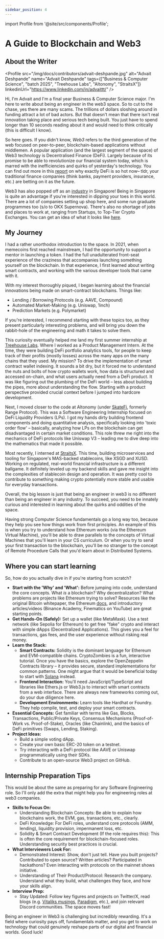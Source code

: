 ```yaml
---
sidebar_position: 4
---
```


import Profile from '@site/src/components/Profile';

# A Guide to Blockchain and Web3

## About the Writer

<Profile
  src="/img/docs/contributors/advait-deshpande.jpg"
  alt="Advait Deshpande"
  name="Advait Deshpande"
  tags={["Business & Computer Science", "batch 2025", "Treehouse Labs", "Altonomy", "StraitsX"]}
  linkedinUrl="https://www.linkedin.com/in/advaittt/"
/>

Hi, I'm Advait and I'm a final year Business & Computer Science major. I'm here to write about being an engineer in the web3 space. So to cut to the chase, yes there are many scams. The trillions of dollars sloshing around in funding attract a lot of bad actors. But that doesn't mean that there isn't real innovation taking place and serious tech being built. You just have to spend longer than 10 seconds reading about it and would need to think critically (this is difficult I know).

So here goes. If you didn't know, *Web3* refers to the third generation of the web focused on peer-to-peer, blockchain-based applications without middlemen. A popular application (and the largest segment of the space) of Web3 technology is Decentralised Finance (DeFi). Largely because of its promise to be able to revolutionize our financial system today, which is marred with the inefficiencies and quirks of yesterday's technology. You can find out more in this [<u>report</u>](https://www.paradigm.xyz/2025/03/tradfi-tomorrow-defi-and-the-rise-of-extensible-finance) on why exactly DeFi is so hot now– tldr, your traditional finance companies (think banks, payment providers, insurance, etc.) are betting on it as the future.

Web3 has also popped off as an [<u>industry</u>](https://www.onchainstate.sg/) in Singapore! Being in Singapore is quite an advantage if you're interested in dipping your toes in this world. There are a lot of companies setting up shop here, and some run graduate programmes too (s/o to OKX Supernova). There's also no shortage of jobs and places to work at, ranging from Startups, to Top-Tier Crypto Exchanges. You can get an idea of what it looks like [<u>here</u>](https://www.onchainstate.sg/industry-map).

## My Journey
I had a rather unorthodox introduction to the space. In 2021, when memecoins first reached mainstream, I had the opportunity to support a mentor in launching a token. I had the full unadulterated front-seat experience of the craziness that accompanies launching something yourself on the blockchain. In that experience, I first learned about writing smart contracts, and working with the various developer tools that came with it. 

With my interest thoroughly piqued, I began learning about the financial innovations being made on smart-contract blockchains. Things like:
- Lending / Borrowing Protocols (e.g. AAVE, Compound)
- Automated Market-Making (e.g. Uniswap, 1inch)
- Prediction Markets (e.g. Polymarket)

If you're interested, I recommend starting with these topics too, as they present particularly interesting problems, and will bring you down the rabbit-hole of the engineering and math it takes to solve them.

This curiosity eventually helped me land my first summer internship at [<u>Treehouse Labs</u>](https://treehouselabs.xyz/). Where I worked as a Product Management Intern. At the time, they were building DeFi portfolio analytics tools, for people to keep track of their profits (mostly losses) across the many apps on the many chains that they used. My mission? To drive the implementation of smart contract wallet indexing. It sounds a bit dry, but it forced me to understand the nuts and bolts of how crypto wallets work, how data is structured and accessed on-chain, and what users actually need from a DeFi product. It was like figuring out the plumbing of the DeFi world – less about building the pipes, more about understanding the flow. Starting with a product perspective provided crucial context before I jumped into hardcore development.

Next, I moved closer to the code at Altonomy (under [<u>SkateFi</u>](https://www.skatefi.org/), formerly Range Protocol). This was a Software Engineering Internship focused on DeFi Liquidity Providers (LPs). I got my hands dirty building frontend components and doing quantitative analysis, specifically looking into 'toxic order flow' – basically, analyzing how LPs on the blockchain can get disadvantaged in certain market conditions. This role threw me right into the mechanics of DeFi protocols like Uniswap V3 – leading me to dive deep into the mathematics that made it possible.

Most recently, I interned at [<u>StraitsX</u>](https://www.straitsx.com/en). This time, building microservices and tooling for Singapore's MAS-backed stablecoins, like XSGD and XUSD. Working on regulated, real-world financial infrastructure is a different ballgame. It definitely leveled up my backend skills and gave me insight into the complexities of stablecoin design and operation. It was pretty cool to contribute to something making crypto potentially more stable and usable for everyday transactions.

Overall, the big lesson is just that being an engineer in web3 is no different than being an engineer in any industry. To succeed, you need to be innately curious and interested in learning about the quirks and oddities of the space.

Having strong Computer Science fundamentals go a long way too, because they help you see how things work from first principles. An example of this is when you try to understand how Ethereum works (via the Ethereum Virtual Machine), you'll be able to draw parallels to the concepts of Virtual Machines that you'll learn in your CS curriculum. Or when you try to send your first transaction to the blockchain, you'll be no stranger to the concept of Remote Procedure Calls that you'd learn about in Distributed Systems. 

## Where you can start learning
So, how do you actually dive in if you're starting from scratch?
- **Start with the 'Why' and 'What':** Before jumping into code, understand the core concepts. What _is_ a blockchain? Why decentralization? What problems are projects like Ethereum trying to solve? Resources like the original Bitcoin whitepaper, the Ethereum [<u>docs</u>](https://ethereum.org/en/developers/docs/), and introductory articles/videos (Binance Academy, Finematics on YouTube) are great starting points.
- **Get Hands-On (Safely):** Set up a wallet (like MetaMask). Use a test network (like Sepolia for Ethereum) to get free "fake" crypto and interact with simple dApps (Decentralized Applications). This gives you a feel for transactions, gas fees, and the user experience without risking real money.
- **Learn the Stack:**
  - **Smart Contracts:** Solidity is the dominant language for Ethereum and EVM-compatible chains. CryptoZombies is a fun, interactive tutorial. Once you have the basics, explore the OpenZeppelin Contracts library – it provides secure, standard implementations for common patterns. One might argue that it would be beneficial today to start with [<u>Solana</u>](https://solana.com/docs) instead.
  - **Frontend Interaction:** You'll need JavaScript/TypeScript and libraries like Ethers.js or Web3.js to interact with smart contracts from a web interface. There are always new frameworks coming out, do your due diligence here.
  - **Development Environments:** Learn tools like Hardhat or Foundry. They help compile, test, and deploy your smart contracts.
- **Essential Concepts:** Get familiar with terms like Gas, Blocks, Transactions, Public/Private Keys, Consensus Mechanisms (Proof-of-Work vs. Proof-of-Stake), Oracles (like Chainlink), and the basics of DeFi primitives (Swaps, Lending, Staking).
- **Project Ideas:**
  - Build a simple voting dApp.
  - Create your own basic ERC-20 token on a testnet.
  - Try interacting with a DeFi protocol like AAVE or Uniswap programmatically using their SDKs.
  - Contribute to an open-source Web3 project on GitHub.

## Internship Preparation Tips
This would be about the same as preparing for any Software Engineering role. So I'll only add the extra that might help you for engineering roles at web3 companies.
- **Skills to Focus On:**
  - Understanding Blockchain Concepts: Be able to explain how blockchains work, the EVM, gas, transactions, etc., clearly.
  - DeFi Knowledge: For DeFi roles, understand core protocols (AMM, lending), liquidity provision, impermanent loss, etc.
  - Solidity & Smart Contract Development (If the role requires this): This is often the core requirement for blockchain-focused roles. Understanding security best practices is crucial.
- **What Interviewers Look For:**
  - Demonstrated Interest: Show, don't just tell. Have you built projects? Contributed to open source? Written articles? Participated in hackathons? Even interacting with protocols on the mainnet shows initiative.
  - Understanding of Their Product/Protocol: Research the company. Understand what they build, what challenges they face, and how your skills align.
- **Interview Prep:**
  - Stay Updated: Follow key figures and projects on Twitter/X, read blogs (e.g. [<u>Vitaliks musings</u>](https://vitalik.eth.limo/), [<u>Paradigm</u>](https://www.paradigm.xyz/writing), etc.), and join relevant Discord communities. The space moves fast!

Being an engineer in Web3 is challenging but incredibly rewarding. It's a field where curiosity pays off, fundamentals matter, and you get to work on technology that could genuinely reshape parts of our digital and financial worlds. Good luck!
